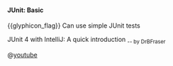 <div id="title">

#### JUnit: Basic

</div>

<span id="prereqs"></span>

<span id="outcomes">{{glyphicon_flag}} Can use simple JUnit tests</span>

<div id="body">

<div v-closeable alt="Junit tutorial video">

JUnit 4 with IntelliJ: A quick introduction <sub>-- by DrBFraser</sub>

@[youtube](Bld3644bIAo)

</div>


</div>

<div id="extras">
  <include src="resources.md" />
</div>
